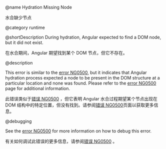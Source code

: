 @name Hydration Missing Node

水合缺少节点

@category runtime

@shortDescription During hydration, Angular expected to find a DOM node, but it did not exist.

在水合期间，Angular 期望找到某个 DOM 节点，但它不存在。

@description

This error is similar to the [error NG0500](errors/NG0500), but it indicates that Angular hydration process expected a node to be present in the DOM structure at a particular location and none was found. Please refer to the [error NG0500](errors/NG0500) page for additional information.

此错误类似于[错误 NG0500](errors/NG0500) ，但它表明 Angular 水合过程期望某个节点出现在 DOM 结构中的特定位置，但没有找到。请参阅[错误 NG0500](errors/NG0500)页面以获取更多信息。

@debugging

See the [error NG0500](errors/NG0500) for more information on how to debug this error.

有关如何调试此错误的更多信息，请参阅[错误 NG0500](errors/NG0500) 。

